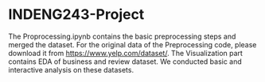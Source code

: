 # INDENG243-Project

The Proprocessing.ipynb contains the basic preprocessing steps and merged the dataset. For the original data of the Preprocessing code, please download it from https://www.yelp.com/dataset/. 
The Visualization part contains EDA of business and review dataset. We conducted basic and interactive analysis on these datasets.
